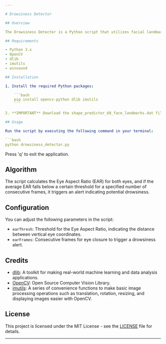```yaml
---

# Drowsiness Detector

## Overview

The Drowsiness Detector is a Python script that utilizes facial landmarks and eye aspect ratio to detect signs of drowsiness in a person's eyes. It uses the dlib library for facial landmark detection and OpenCV for capturing and processing video frames.

## Requirements

- Python 3.x
- OpenCV
- dlib
- imutils
- winsound

## Installation

1. Install the required Python packages:

    ```bash
    pip install opencv-python dlib imutils
    ```

2. **IMPORTANT** Download the shape_predictor_68_face_landmarks.dat file from [dlib.net](http://dlib.net/files/shape_predictor_68_face_landmarks.dat.bz2) and place it in the project directory.

## Usage

Run the script by executing the following command in your terminal:

```bash
python drowsiness_detector.py
```

Press 'q' to exit the application.

## Algorithm

The script calculates the Eye Aspect Ratio (EAR) for both eyes, and if the average EAR falls below a certain threshold for a specified number of consecutive frames, it triggers an alert indicating potential drowsiness.

## Configuration

You can adjust the following parameters in the script:

- `earThresh`: Threshold for the Eye Aspect Ratio, indicating the distance between vertical eye coordinates.
- `earFrames`: Consecutive frames for eye closure to trigger a drowsiness alert.

## Credits

- [dlib](http://dlib.net/): A toolkit for making real-world machine learning and data analysis applications.
- [OpenCV](https://opencv.org/): Open Source Computer Vision Library.
- [imutils](https://github.com/jrosebr1/imutils): A series of convenience functions to make basic image processing operations such as translation, rotation, resizing, and displaying images easier with OpenCV.

## License

This project is licensed under the MIT License - see the [LICENSE](LICENSE) file for details.

---
```

